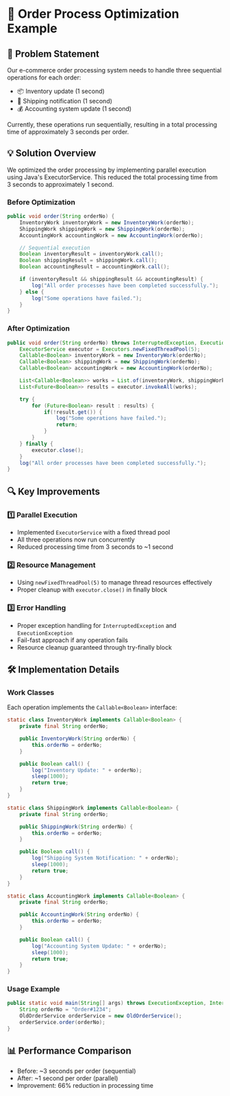 # 🚀 Order Process Optimization Example

## 🎯 Problem Statement
Our e-commerce order processing system needs to handle three sequential operations for each order:
- 📦 Inventory update (1 second)
- 🚚 Shipping notification (1 second)
- 💰 Accounting system update (1 second)

Currently, these operations run sequentially, resulting in a total processing time of approximately 3 seconds per order.

## 💡 Solution Overview
We optimized the order processing by implementing parallel execution using Java's ExecutorService. This reduced the total processing time from 3 seconds to approximately 1 second.

### Before Optimization
```java
public void order(String orderNo) {
    InventoryWork inventoryWork = new InventoryWork(orderNo);
    ShippingWork shippingWork = new ShippingWork(orderNo);
    AccountingWork accountingWork = new AccountingWork(orderNo);

    // Sequential execution
    Boolean inventoryResult = inventoryWork.call();
    Boolean shippingResult = shippingWork.call();
    Boolean accountingResult = accountingWork.call();

    if (inventoryResult && shippingResult && accountingResult) {
        log("All order processes have been completed successfully.");
    } else {
        log("Some operations have failed.");
    }
}
```

### After Optimization
```java
public void order(String orderNo) throws InterruptedException, ExecutionException {
    ExecutorService executor = Executors.newFixedThreadPool(5);
    Callable<Boolean> inventoryWork = new InventoryWork(orderNo);
    Callable<Boolean> shippingWork = new ShippingWork(orderNo);
    Callable<Boolean> accountingWork = new AccountingWork(orderNo);

    List<Callable<Boolean>> works = List.of(inventoryWork, shippingWork, accountingWork);
    List<Future<Boolean>> results = executor.invokeAll(works);

    try {
        for (Future<Boolean> result : results) {
            if(!result.get()) {
                log("Some operations have failed.");
                return;
            }
        }
    } finally {
        executor.close();
    }
    log("All order processes have been completed successfully.");
}
```

## 🔍 Key Improvements

### 1️⃣ Parallel Execution
- Implemented `ExecutorService` with a fixed thread pool
- All three operations now run concurrently
- Reduced processing time from 3 seconds to ~1 second

### 2️⃣ Resource Management
- Using `newFixedThreadPool(5)` to manage thread resources effectively
- Proper cleanup with `executor.close()` in finally block

### 3️⃣ Error Handling
- Proper exception handling for `InterruptedException` and `ExecutionException`
- Fail-fast approach if any operation fails
- Resource cleanup guaranteed through try-finally block

## 🛠️ Implementation Details

### Work Classes
Each operation implements the `Callable<Boolean>` interface:
```java
static class InventoryWork implements Callable<Boolean> {
    private final String orderNo;

    public InventoryWork(String orderNo) {
        this.orderNo = orderNo;
    }

    public Boolean call() {
        log("Inventory Update: " + orderNo);
        sleep(1000);
        return true;
    }
}

static class ShippingWork implements Callable<Boolean> {
    private final String orderNo;

    public ShippingWork(String orderNo) {
        this.orderNo = orderNo;
    }

    public Boolean call() {
        log("Shipping System Notification: " + orderNo);
        sleep(1000);
        return true;
    }
}

static class AccountingWork implements Callable<Boolean> {
    private final String orderNo;

    public AccountingWork(String orderNo) {
        this.orderNo = orderNo;
    }

    public Boolean call() {
        log("Accounting System Update: " + orderNo);
        sleep(1000);
        return true;
    }
}
```

### Usage Example
```java
public static void main(String[] args) throws ExecutionException, InterruptedException {
    String orderNo = "Order#1234";
    OldOrderService orderService = new OldOrderService();
    orderService.order(orderNo);
}
```

## 📊 Performance Comparison
- Before: ~3 seconds per order (sequential)
- After: ~1 second per order (parallel)
- Improvement: 66% reduction in processing time


